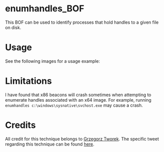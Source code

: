 # enumhandles_BOF
This BOF can be used to identify processes that hold handles to a given file on disk.

# Usage
See the following images for a usage example:

# Limitations
I have found that x86 beacons will crash sometimes when attempting to enumerate handles associated with an x64 image. For example, running `enumhandles c:\windows\sysnative\svchost.exe` may cause a crash.

# Credits
All credit for this technique belongs to [Grzegorz Tworek](https://x.com/0gtweet). The specific tweet regarding this technique can be found [here](https://x.com/0gtweet/status/1829984410252325215).